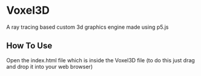 # Voxel3D
A ray tracing based custom 3d graphics engine made using p5.js

## How To Use
Open the index.html file which is inside the Voxel3D file (to do this just drag and drop it into your web browser)

